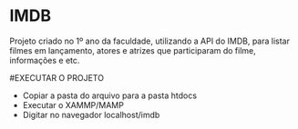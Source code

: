 # IMDB

Projeto criado no 1º ano da faculdade, utilizando a API do IMDB, para listar filmes em lançamento, atores e atrizes que participaram do filme, informações e etc.

#EXECUTAR O PROJETO
* Copiar a pasta do arquivo para a pasta htdocs
* Executar o XAMMP/MAMP
* Digitar no navegador localhost/imdb
